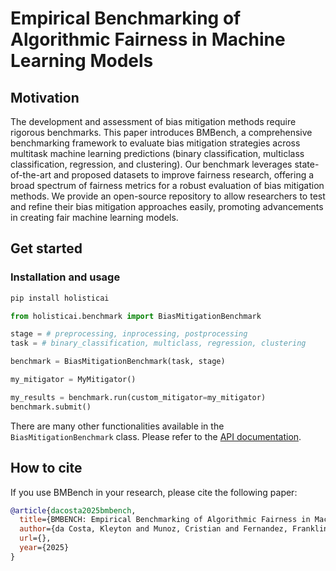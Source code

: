 # Empirical Benchmarking of Algorithmic Fairness in Machine Learning Models

## Motivation

The development and assessment of bias mitigation methods require rigorous benchmarks. This paper introduces BMBench, a comprehensive benchmarking framework to evaluate bias mitigation strategies across multitask machine learning predictions (binary classification, multiclass classification, regression, and clustering). Our benchmark leverages state-of-the-art and proposed datasets to improve fairness research, offering a broad spectrum of fairness metrics for a robust evaluation of bias mitigation methods. We provide an open-source repository to allow researchers to test and refine their bias mitigation approaches easily, promoting advancements in creating fair machine learning models.

## Get started

### Installation and usage

```bash
pip install holisticai
```

```python
from holisticai.benchmark import BiasMitigationBenchmark

stage = # preprocessing, inprocessing, postprocessing
task = # binary_classification, multiclass, regression, clustering

benchmark = BiasMitigationBenchmark(task, stage)

my_mitigator = MyMitigator()

my_results = benchmark.run(custom_mitigator=my_mitigator)
benchmark.submit()
```

There are many other functionalities available in the `BiasMitigationBenchmark` class. Please refer to the [API documentation](https://holisticai.github.io/holistic-ai/).


## How to cite

If you use BMBench in your research, please cite the following paper:

```bibtex
@article{dacosta2025bmbench,
  title={BMBENCH: Empirical Benchmarking of Algorithmic Fairness in Machine Learning Models},
  author={da Costa, Kleyton and Munoz, Cristian and Fernandez, Franklin and Modenesi, Bernardo and Kazim, Emre and Koshiyama, Adriano},
  url={},
  year={2025}
}
```
